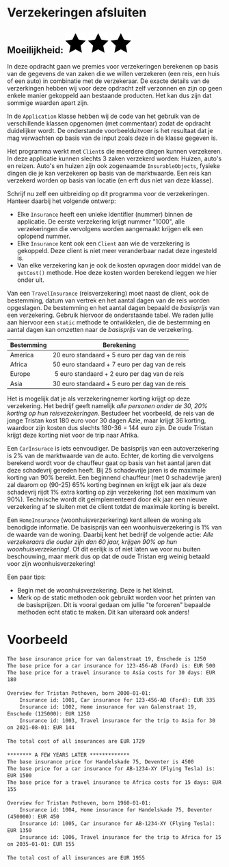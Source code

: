 # Verzekeringen afsluiten
## Moeilijkheid: ![Filled](../resources/star-filled.svg)  ![Filled](../resources/star-filled.svg)  ![Filled](../resources/star-filled.svg) 
In deze opdracht gaan we premies voor verzekeringen berekenen op basis van de gegevens de van zaken die we willen verzekeren
(een reis, een huis of een auto) in combinatie met de verzekeraar. De exacte details van de verzerkingen hebben wij voor
deze opdracht zelf verzonnen en zijn op geen enkele manier gekoppeld aan bestaande producten. Het kan dus zijn dat sommige
waarden apart zijn.

In de `Application` klasse hebben wij de code van het gebruik van de verschillende klassen opgenomen (met commentaar) zodat
de opdracht duidelijker wordt. De onderstande voorbeelduitvoer is het resultaat dat je mag verwachten op basis van de input
zoals deze in de klasse gegeven is.

Het programma werkt met `Client`s die meerdere dingen kunnen verzekeren. In deze applicatie kunnen slechts 3 zaken verzekerd
worden: Huizen, auto's en reizen. Auto's en huizen zijn ook zogenaamde `InsurableObjects`, fysieke dingen die je kan 
verzekeren op basis van de marktwaarde. Een reis kan verzekerd worden op basis van locatie (en erft dus niet van deze 
klasse).

Schrijf nu zelf een uitbreiding op dit programma voor de verzekeringen. Hanteer daarbij het volgende ontwerp:
- Elke `Insurance` heeft een unieke identifier (nummer) binnen de applicatie. De eerste verzekering krijgt nummer "1000",
alle verzekeringen die vervolgens worden aangemaakt krijgen elk een oplopend nummer.
- Elke `Insurance` kent ook een `Client` aan wie de verzekering is gekoppeld. Deze client is niet meer veranderbaar nadat
deze ingesteld is.
- Van elke verzekering kan je ook de kosten opvragen door middel van de `getCost()` methode.  Hoe deze kosten worden berekend
leggen we hier onder uit.
  
Van een `TravelInsurance` (reisverzekering) moet naast de client, ook de bestemming, datum van vertrek en het aantal dagen
van de reis worden opgeslagen. De bestemming en het aantal dagen bepaald de _basisprijs_ van een verzekering. Gebruik
hiervoor de onderstaande tabel. We raden jullie aan hiervoor een `static` methode te ontwikkelen, die de bestemming
en aantal dagen kan omzetten naar de _basisprijs_ van de verzekering.

| Bestemming        | Berekening           | 
| ------------- |:-------------:|
| America     | 20 euro standaard + 5 euro per dag van de reis |
| Africa     | 50 euro standaard + 7 euro per dag van de reis |
| Europe     | 5 euro standaard + 2 euro per dag van de reis |
| Asia     | 30 euro standaard + 5 euro per dag van de reis |

Het is mogelijk dat je als verzekeringnemer korting krijgt op deze verzekering. Het bedrijf geeft namelijk _alle personen
onder de 30, 20% korting op hun reisvezekeringen_. Bestudeer het voorbeeld, de reis van de jonge Tristan kost 180 euro
voor 30 dagen Azie, maar krijgt 36 korting, waardoor zijn kosten dus slechts 180-36 = 144 euro zijn. De oude Tristan 
krijgt deze korting niet voor de trip naar Afrika.

Een `CarInsurace` is iets eenvoudiger. De basisprijs van een autoverzekering is 2% van de marktwaarde van de auto. Echter,
de korting die vervolgens berekend wordt voor de chauffeur gaat op basis van het aantal jaren dat deze schadevrij gereden
heeft. Bij 25 schadevrije jaren is de maximale korting van 90% bereikt. Een beginnend chauffeur (met 0 schadevrije jaren)
zal daarom op (90-25) 65% korting beginnen en krijgt elk jaar als deze schadevrij rijdt 1% extra korting op zijn verzekering
(tot een maximum van 90%). Technische wordt dit geimplementeerd door elk jaar een nieuwe verzekering af te sluiten met
de client totdat de maximale korting is bereikt.

Een `HomeInsurance` (woonhuisverzerkering) kent alleen de woning als benodigde informatie. De basisprijs van een 
woonhuisverzekering is 1% van de waarde van de woning. Daarbij kent het bedrijf de volgende actie: _Alle verzekeraars
die ouder zijn dan 60 jaar, krijgen 90% op hun woonhuisverzekering!_. Of dit eerlijk is of niet laten we voor nu
buiten beschouwing, maar merk dus op dat de oude Tristan erg weinig betaald voor zijn woonhuisverzekering!

Een paar tips:
- Begin met de woonhuisverzekering. Deze is het kleinst.
- Merk op de static methoden ook gebruikt worden voor het printen van de basisprijzen. Dit is vooral gedaan om jullie
"te forceren" bepaalde methoden echt static te maken. Dit kan uiteraard ook anders!

# Voorbeeld
```text
The base insurance price for van Galenstraat 19, Enschede is 1250
The base price for a car insurance for 123-456-AB (Ford) is: EUR 500
The base price for a travel insurance to Asia costs for 30 days: EUR 180

Overview for Tristan Pothoven, born 2000-01-01: 
	Insurance id: 1001, Car insurance for 123-456-AB (Ford): EUR 335
	Insurance id: 1002, Home insurance for van Galenstraat 19, Enschede (125000): EUR 1250
	Insurance id: 1003, Travel insurance for the trip to Asia for 30 on 2021-08-01: EUR 144

The total cost of all insurances are EUR 1729

******** A FEW YEARS LATER *************
The base insurance price for Handelskade 75, Deventer is 4500
The base price for a car insurance for AB-1234-XY (Flying Tesla) is: EUR 1500
The base price for a travel insurance to Africa costs for 15 days: EUR 155

Overview for Tristan Pothoven, born 1960-01-01: 
	Insurance id: 1004, Home insurance for Handelskade 75, Deventer (450000): EUR 450
	Insurance id: 1005, Car insurance for AB-1234-XY (Flying Tesla): EUR 1350
	Insurance id: 1006, Travel insurance for the trip to Africa for 15 on 2035-01-01: EUR 155

The total cost of all insurances are EUR 1955
```